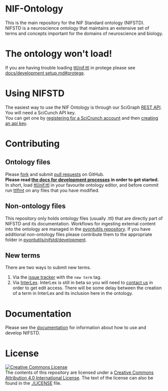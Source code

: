 # NIF-Ontology
This is the main repository for the NIF Standard ontology (NIFSTD).  
NIFSTD is a neuroscience ontology that maintains an extensive set of  
terms and concepts important for the domains of neuroscience and biology.

# The ontology won't load!
If you are having trouble loading [ttl/nif.ttl](./ttl/nif.ttl) in protege
please see [docs/development setup.md#protege](./docs/development%20setup.md#protege).

# Using NIFSTD
The easiest way to use the NIF Ontology is through our SciGraph [REST API](https://scicrunch.org/browse/api-docs/index.html?url=https://scicrunch.org/swagger-docs/swagger.json).  
You will need a SciCunch API key.  
You can get one by [registering for a SciCrunch account](https://scicrunch.org/register)
and then [creating an api key](https://scicrunch.org/account/developer).

# Contributing
## Ontology files
Please [fork](https://github.com/SciCrunch/NIF-Ontology#fork-destination-box) and submit
[pull requests](https://github.com/SciCrunch/NIF-Ontology/pull/new/master) on GitHub.  
**Please read [the docs for development processes](./docs/processes.md) in order to get started.**  
In short, load [ttl/nif.ttl](./ttl/nif.ttl) in your favourite ontology editor,
and before commit run [ttlfmt](https://github.com/tgbugs/pyontutils/blob/master/ttlser/ttlser/ttlfmt.py)
on any files that you have modified.

## Non-ontology files
This repository only holds ontology files (usually .ttl) that are directly part of NIFSTD
and its documentation. Workflows for ingesting external content into the ontology are managed
in the [pyontutils repository](https://github.com/tgbugs/pyontutils). If you have additional
non-ontology files please contribute them to the appropriate folder in
[pyontutils/nifstd/development](https://github.com/tgbugs/pyontutils/tree/master/nifstd/development).

## New terms
There are two ways to submit new terms.
1. Via the [issue tracker](https://github.com/SciCrunch/NIF-Ontology/issues) with the `new term` tag.  
2. Via [InterLex](http://interlex.org). InterLex is still in beta so you will need to
[contact us](mailto:info@scicrunch.org) in order to get edit access. There will be some delay between
the creation of a term in InterLex and its inclusion here in the ontology.

# Documentation
Please see the [documentation](http://ontology.neuinfo.org/docs) for information about how to use and develop NIFSTD.

# License
<a rel="license" href="http://creativecommons.org/licenses/by/4.0/"><img alt="Creative Commons License" style="border-width:0" src="https://i.creativecommons.org/l/by/4.0/80x15.png" /></a><br />The contents of this repository are licensed under a <a rel="license" href="http://creativecommons.org/licenses/by/4.0/">Creative Commons Attribution 4.0 International License</a>.
The text of the license can also be found in the [./LICENSE](./LICENSE) file.

